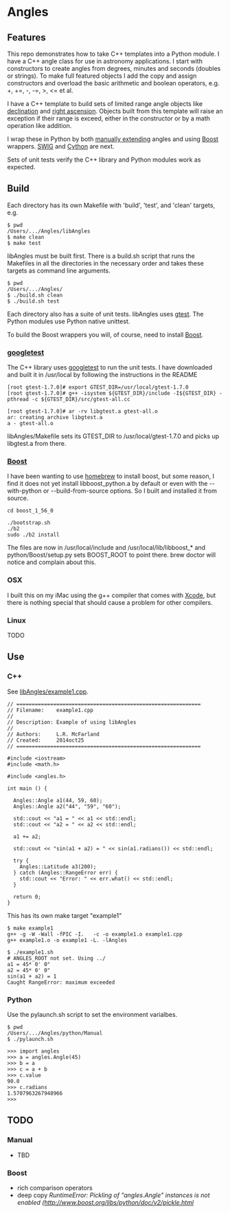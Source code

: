 # Angles

## Features

This repo demonstrates how to take C++ templates into a Python module.
I have a C++ angle class for use in astronomy applications. I start
with constructors to create angles from degrees, minutes and seconds
(doubles or strings). To make full featured objects I add the
copy and assign constructors and overload the basic arithmetic
and boolean operators, e.g. +, +=, -, -=, >, <= et al.

I have a C++ template to build sets of limited range angle
objects like [declination](http://en.wikipedia.org/wiki/Declination)
and [right
ascension](http://en.wikipedia.org/wiki/Right_ascension). Objects
built from this template will raise an exception if their range is
exceed, either in the constructor or by a math operation like
addition.

I wrap these in Python by both [manually
extending](https://docs.python.org/2/extending/extending.html) angles
and using [Boost](http://www.boost.org) wrappers.
[SWIG](http://www.swig.org) and [Cython](http://cython.org) are next.

Sets of unit tests verify the C++ library and Python modules work
as expected.

## Build

Each directory has its own Makefile with 'build', 'test', and 'clean'
targets, e.g.

```
$ pwd
/Users/.../Angles/libAngles
$ make clean
$ make test
```

libAngles must be built first. There is a build.sh script that runs
the Makefiles in all the directories in the necessary order and takes
these targets as command line arguments.

```
$ pwd
/Users/.../Angles/
$ ./build.sh clean
$ ./build.sh test
```

Each directory also has a suite of unit tests. libAngles uses
[gtest](https://code.google.com/p/googletest/). The Python
modules use Python native unittest.

To build the Boost wrappers you will, of course, need to install
[Boost](http://www.boost.org).

### [googletest](https://code.google.com/p/googletest/)

The C++ library uses [googletest](https://code.google.com/p/googletest/) to
run the unit tests. I have downloaded and built it in /usr/local by
following the instructions in the README

```
[root gtest-1.7.0]# export GTEST_DIR=/usr/local/gtest-1.7.0
[root gtest-1.7.0]# g++ -isystem ${GTEST_DIR}/include -I${GTEST_DIR} -pthread -c ${GTEST_DIR}/src/gtest-all.cc

[root gtest-1.7.0]# ar -rv libgtest.a gtest-all.o
ar: creating archive libgtest.a
a - gtest-all.o
```

libAngles/Makefile sets its GTEST_DIR to /usr/local/gtest-1.7.0 and picks
up libgtest.a from there.


### [Boost](http://www.boost.org)

I have been wanting to use [homebrew](http://brew.sh) to install
boost, but some reason, I find it does not yet install
libboost_python.a by default or even with the --with-python or
--build-from-source options. So I built and installed it from source.

```
cd boost_1_56_0

./bootstrap.sh
./b2
sudo ./b2 install
```

The files are now in /usr/local/include and /usr/local/lib/libboost_*
and python/Boost/setup.py sets BOOST_ROOT to point there.
brew doctor will notice and complain about this.


### OSX

I built this on my iMac using the g++ compiler that comes with
[Xcode](https://developer.apple.com/xcode/), but there is nothing special
that should cause a problem for other compilers.

### Linux

TODO

## Use

### C++

See [libAngles/example1.cpp](libAngles/example1.cpp).

```
// ============================================================
// Filename:    example1.cpp
//
// Description: Example of using libAngles
//
// Authors:     L.R. McFarland
// Created:     2014oct25
// ============================================================

#include <iostream>
#include <math.h>

#include <angles.h>

int main () {

  Angles::Angle a1(44, 59, 60);
  Angles::Angle a2("44", "59", "60");

  std::cout << "a1 = " << a1 << std::endl;
  std::cout << "a2 = " << a2 << std::endl;

  a1 += a2;

  std::cout << "sin(a1 + a2) = " << sin(a1.radians()) << std::endl;

  try {
    Angles::Latitude a3(200);
  } catch (Angles::RangeError err) {
    std::cout << "Error: " << err.what() << std::endl;
  }

  return 0;
}
```

This has its own make target "example1"

```
$ make example1
g++ -g -W -Wall -fPIC -I.   -c -o example1.o example1.cpp
g++ example1.o -o example1 -L. -lAngles

$ ./example1.sh
# ANGLES_ROOT not set. Using ../
a1 = 45* 0' 0"
a2 = 45* 0' 0"
sin(a1 + a2) = 1
Caught RangeError: maximum exceeded
```

### Python

Use the pylaunch.sh script to set the environment varialbes.

```
$ pwd
/Users/.../Angles/python/Manual
$ ./pylaunch.sh

>>> import angles
>>> a = angles.Angle(45)
>>> b = a
>>> c = a + b
>>> c.value
90.0
>>> c.radians
1.5707963267948966
>>> 

```


## TODO

### Manual

- TBD

### Boost

- rich comparison operators
- deep copy *RuntimeError: Pickling of "angles.Angle" instances is not enabled (http://www.boost.org/libs/python/doc/v2/pickle.html*



